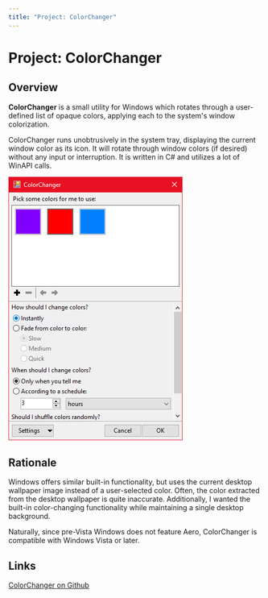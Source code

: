 ```yaml
---
title: "Project: ColorChanger"
---
```

# Project: ColorChanger

## Overview
**ColorChanger** is a small utility for Windows which rotates through a user-
defined list of opaque colors, applying each to the system's window
colorization.

ColorChanger runs unobtrusively in the system tray, displaying the current
window color as its icon. It will rotate through window colors (if desired)
without any input or interruption. It is written in C# and utilizes a lot
of WinAPI calls.

![Picture of ColorChanger](/images/projects/ColorChanger.png "ColorChanger")

## Rationale
Windows offers similar built-in functionality, but uses the current desktop
wallpaper image instead of a user-selected color. Often, the color extracted
from the desktop wallpaper is quite inaccurate. Additionally, I wanted the
built-in color-changing functionality while maintaining a single desktop
background.

Naturally, since pre-Vista Windows does not feature Aero, ColorChanger is
compatible with Windows Vista or later.

## Links
[ColorChanger on Github](https://github.com/jadefish/colorchanger)
